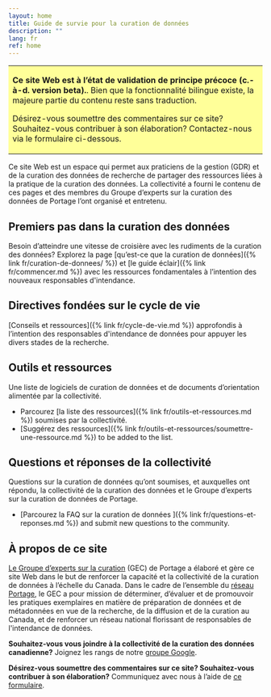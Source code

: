 ```yaml
---
layout: home
title: Guide de survie pour la curation de données
description: ""
lang: fr
ref: home
---
```

<!---

<table style="background-color: #ffff99;">
<tbody>
<tr>
<td>
<p><span>A note about this website:</span></p>
<p>This website is in an early proof-of-concept (i.e. alpha release) state, and is being shared for the purposes of demonstrating functionality and soliciting feedback.</p>
<p>Though bilingual functionality exists, most content has not been translated; should this initiative find support, it will be maintained as a bilingual resource.</p>
<p>Please see the link at the bottom of this page if you would like to provide feedback or help support it.</p>
</td>
</tr>
</tbody>
</table>
--->
<!---
**Voulez-vous fournir des commentaires sur ce site? Vous souhaitez aider à le développer?** Contactez-nous via [ce formulaire](https://forms.gle/4i3VmBK5o228P4pf6).
--->
<table style="background-color: #ffff99;">
<tbody>
<tr>
<td>
<p><b>Ce site Web est à l’état de validation de principe précoce (c.-à-d. version beta).</b>. Bien que la fonctionnalité bilingue existe, la majeure partie du contenu reste sans traduction.</p>
<p>Désirez-vous soumettre des commentaires sur ce site? Souhaitez-vous contribuer à son élaboration? Contactez-nous via le formulaire ci-dessous.</p>
</td>
</tr>
</tbody>
</table>

Ce site Web est un espace qui permet aux praticiens de la gestion (GDR) et de la curation des données de recherche de partager des ressources liées à la pratique de la curation des données. La collectivité a fourni le contenu de ces pages et des membres du Groupe d’experts sur la curation des données de Portage l’ont organisé et entretenu.

## Premiers pas dans la curation des données
Besoin d’atteindre une vitesse de croisière avec les rudiments de la curation des données?  Explorez la page [qu’est-ce que la curation de données]({% link fr/curation-de-donnees/ %}) et [le guide éclair]({% link fr/commencer.md %}) avec les ressources fondamentales à l’intention des nouveaux responsables d'intendance.

## Directives fondées sur le cycle de vie
[Conseils et ressources]({% link fr/cycle-de-vie.md %}) approfondis à l’intention des responsables d'intendance de données pour appuyer les divers stades de la recherche.

## Outils et ressources
Une liste de logiciels de curation de données et de documents d’orientation alimentée par la collectivité.
* Parcourez [la liste des ressources]({% link fr/outils-et-ressources.md %}) soumises par la collectivité.
* [Suggérez des ressources]({% link fr/outils-et-ressources/soumettre-une-ressource.md %}) to be added to the list.  

## Questions et réponses de la collectivité
Questions sur la curation de données qu’ont soumises, et auxquelles ont répondu, la collectivité de la curation des données et le Groupe d’experts sur la curation de données de Portage.
* [Parcourez la FAQ sur la curation de données ]({% link fr/questions-et-reponses.md %}) and submit new questions to the community.

## À propos de ce site
[Le Groupe d’experts sur la curation](https://portagenetwork.ca/fr/reseau-dexperts/groupe-dexperts-sur-la-curation-des-donnees/) (GEC) de Portage a élaboré et gère ce site Web dans le but de renforcer la capacité et la collectivité de la curation de données à l’échelle du Canada. Dans le cadre de l’ensemble du [réseau Portage](https://portagenetwork.ca/fr/), le GEC a pour mission de déterminer, d’évaluer et de promouvoir les pratiques exemplaires en matière de préparation de données et de métadonnées en vue de la recherche, de la diffusion et de la curation au Canada, et de renforcer un réseau national florissant de responsables de l'intendance de données.

**Souhaitez-vous vous joindre à la collectivité de la curation des données canadienne?** Joignez les rangs de notre [groupe Google](https://groups.google.com/forum/#!forum/can-dcn).

**Désirez-vous soumettre des commentaires sur ce site? Souhaitez-vous contribuer à son élaboration?** Communiquez avec nous à l’aide de [ce formulaire](https://forms.gle/4i3VmBK5o228P4pf6).
